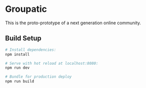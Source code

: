 # Groupatic

This is the proto-prototype of a next generation online community.

## Build Setup

``` bash
# Install dependencies:
npm install

# Serve with hot reload at localhost:8080:
npm run dev

# Bundle for production deploy
npm run build
```
